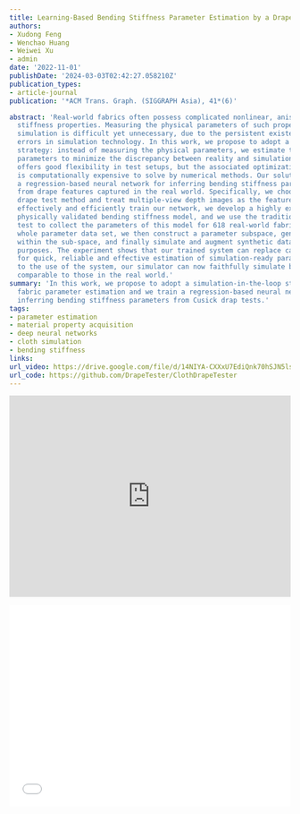 ```yaml
---
title: Learning-Based Bending Stiffness Parameter Estimation by a Drape Tester
authors:
- Xudong Feng
- Wenchao Huang
- Weiwei Xu
- admin
date: '2022-11-01'
publishDate: '2024-03-03T02:42:27.058210Z'
publication_types:
- article-journal
publication: '*ACM Trans. Graph. (SIGGRAPH Asia), 41*(6)'

abstract: 'Real-world fabrics often possess complicated nonlinear, anisotropic bending
  stiffness properties. Measuring the physical parameters of such properties for physics-based
  simulation is difficult yet unnecessary, due to the persistent existence of numerical
  errors in simulation technology. In this work, we propose to adopt a simulation-in-the-loop
  strategy: instead of measuring the physical parameters, we estimate the simulation
  parameters to minimize the discrepancy between reality and simulation. This strategy
  offers good flexibility in test setups, but the associated optimization problem
  is computationally expensive to solve by numerical methods. Our solution is to train
  a regression-based neural network for inferring bending stiffness parameters, directly
  from drape features captured in the real world. Specifically, we choose the Cusick
  drape test method and treat multiple-view depth images as the feature vector. To
  effectively and efficiently train our network, we develop a highly expressive and
  physically validated bending stiffness model, and we use the traditional cantilever
  test to collect the parameters of this model for 618 real-world fabrics. Given the
  whole parameter data set, we then construct a parameter subspace, generate new samples
  within the sub-space, and finally simulate and augment synthetic data for training
  purposes. The experiment shows that our trained system can replace cantilever tests
  for quick, reliable and effective estimation of simulation-ready parameters. Thanks
  to the use of the system, our simulator can now faithfully simulate bending effects
  comparable to those in the real world.'
summary: 'In this work, we propose to adopt a simulation-in-the-loop strategy for
  fabric parameter estimation and we train a regression-based neural network for
  inferring bending stiffness parameters from Cusick drap tests.'
tags:
- parameter estimation
- material property acquisition
- deep neural networks
- cloth simulation
- bending stiffness
links:
url_video: https://drive.google.com/file/d/14NIYA-CXXxU7EdiQnk70hSJN5lsqRW13/view
url_code: https://github.com/DrapeTester/ClothDrapeTester
---
```


<p align="center">
<iframe width="100%" height="360" src="https://www.youtube.com/embed/4PfgBnVCeNY?si=3yeD4T3uPQ001ZxL" title="YouTube video player" frameborder="0" allow="accelerometer; autoplay; clipboard-write; encrypted-media; gyroscope; picture-in-picture; web-share" allowfullscreen></iframe>
</p>
<p align="center">
<iframe width="100%" height="360" src="//player.bilibili.com/player.html?aid=858160039&bvid=BV1eV4y1M7Yr&cid=837387296&p=1" scrolling="no" border="0" frameborder="no" framespacing="0" allowfullscreen="true"> </iframe>
</p>
